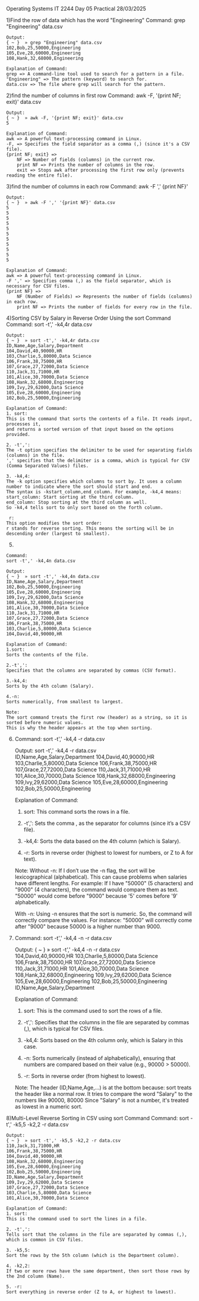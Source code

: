 Operating Systems IT 2244
Day 05 Practical
28/03/2025

1)Find the row of data which has the word "Engineering"
	Command:
	grep "Engineering" data.csv 
 
	Output:
	{ ~ }  » grep "Engineering" data.csv                                        
	102,Bob,25,50000,Engineering
	105,Eve,28,60000,Engineering
	108,Hank,32,68000,Engineering

	Explanation of Command:
	grep => A command-line tool used to search for a pattern in a file.
	"Engineering" => The pattern (keyword) to search for.
	data.csv => The file where grep will search for the pattern.

2)find the number of columns in first row
	Command: 
	awk -F, '{print NF; exit}' data.csv 
	
	Output:
	{ ~ }  » awk -F, '{print NF; exit}' data.csv                               
	5
	
	Explanation of Command:
	awk => A powerful text-processing command in Linux.
	-F, => Specifies the field separator as a comma (,) (since it's a CSV file).
	{print NF; exit} =>
		NF => Number of fields (columns) in the current row.
		print NF => Prints the number of columns in the row.
		exit => Stops awk after processing the first row only (prevents reading the entire file).

3)find the number of columns in each row
	Command:
	awk -F ',' {print NF}'

	Output:
	{ ~ }  » awk -F ',' '{print NF}' data.csv                                      
	5
	5
	5
	5
	5
	5
	5
	5
	5
	5
	5

	Explanation of Command:
	awk => A powerful text-processing command in Linux.
	-F ',' => Specifies comma (,) as the field separator, which is necessary for CSV files.
	{print NF} =>
		NF (Number of Fields) => Represents the number of fields (columns) in each row.
		print NF => Prints the number of fields for every row in the file.

4)Sorting CSV by Salary in Reverse Order Using the sort Command
	Command:
	sort -t',' -k4,4r data.csv

	Output:
	{ ~ }  » sort -t',' -k4,4r data.csv                                           
	ID,Name,Age,Salary,Department
	104,David,40,90000,HR
	103,Charlie,5,80000,Data Science
	106,Frank,38,75000,HR
	107,Grace,27,72000,Data Science
	110,Jack,31,71000,HR
	101,Alice,30,70000,Data Science
	108,Hank,32,68000,Engineering
	109,Ivy,29,62000,Data Science
	105,Eve,28,60000,Engineering
	102,Bob,25,50000,Engineering

	Explanation of Command:
	1. sort:
	This is the command that sorts the contents of a file. It reads input, processes it, 
	and returns a sorted version of that input based on the options provided.

	2. -t',':
	The -t option specifies the delimiter to be used for separating fields (columns) in the file.
	',' specifies that the delimiter is a comma, which is typical for CSV (Comma Separated Values) files.

	3. -k4,4:
	The -k option specifies which columns to sort by. It uses a column number to indicate where the sort should start and end.
	The syntax is -kstart_column,end_column. For example, -k4,4 means:
	start_column: Start sorting at the third column.
	end_column: Stop sorting at the third column as well.
	So -k4,4 tells sort to only sort based on the forth column.

	 r:
	This option modifies the sort order:
	r stands for reverse sorting. This means the sorting will be in descending order (largest to smallest).

5)

	Command:
	sort -t',' -k4,4n data.csv 

	Output:
	{ ~ }  » sort -t',' -k4,4n data.csv                                          
	ID,Name,Age,Salary,Department
	102,Bob,25,50000,Engineering
	105,Eve,28,60000,Engineering
	109,Ivy,29,62000,Data Science
	108,Hank,32,68000,Engineering
	101,Alice,30,70000,Data Science
	110,Jack,31,71000,HR
	107,Grace,27,72000,Data Science
	106,Frank,38,75000,HR
	103,Charlie,5,80000,Data Science
	104,David,40,90000,HR

	Explanation of Command:
	1.sort:
	Sorts the contents of the file.

	2.-t',':
	Specifies that the columns are separated by commas (CSV format).

	3.-k4,4:
	Sorts by the 4th column (Salary).

	4.-n:
	Sorts numerically, from smallest to largest.
	
	Note:
	The sort command treats the first row (header) as a string, so it is sorted before numeric values.
	This is why the header appears at the top when sorting.

6)
	Command:
	sort -t',' -k4,4 -r data.csv

	Output:
	sort -t',' -k4,4 -r data.csv                                                        
	ID,Name,Age,Salary,Department
	104,David,40,90000,HR
	103,Charlie,5,80000,Data Science
	106,Frank,38,75000,HR
	107,Grace,27,72000,Data Science
	110,Jack,31,71000,HR
	101,Alice,30,70000,Data Science
	108,Hank,32,68000,Engineering
	109,Ivy,29,62000,Data Science
	105,Eve,28,60000,Engineering
	102,Bob,25,50000,Engineering

	Explanation of Command:
	1. sort:
	This command sorts the rows in a file.

	2. -t',':
	Sets the comma , as the separator for columns (since it’s a CSV file).

	3. -k4,4:
	Sorts the data based on the 4th column (which is Salary).

	4. -r:
	Sorts in reverse order (highest to lowest for numbers, or Z to A for text).

	Note:
	Without -n: If I don’t use the -n flag, the sort will be lexicographical (alphabetical). This can cause problems when salaries have different lengths.
	For example:
	If I have "50000" (5 characters) and "9000" (4 characters), the command would compare them as text.
	"50000" would come before "9000" because '5' comes before '9' alphabetically.

	With -n: Using -n ensures that the sort is numeric. So, the command will correctly compare the values. For instance:
	"50000" will correctly come after "9000" because 50000 is a higher number than 9000.

7)
	Command:
	sort -t',' -k4,4 -n -r data.csv 

	Output:
	{ ~ }  » sort -t',' -k4,4 -n -r data.csv                                                     
	104,David,40,90000,HR
	103,Charlie,5,80000,Data Science
	106,Frank,38,75000,HR
	107,Grace,27,72000,Data Science
	110,Jack,31,71000,HR
	101,Alice,30,70000,Data Science
	108,Hank,32,68000,Engineering
	109,Ivy,29,62000,Data Science
	105,Eve,28,60000,Engineering
	102,Bob,25,50000,Engineering
	ID,Name,Age,Salary,Department

	Explanation of Command:
	1. sort:
	This is the command used to sort the rows of a file.

	2. -t',':
	Specifies that the columns in the file are separated by commas (,), which is typical for CSV files.

	3. -k4,4:
	Sorts based on the 4th column only, which is Salary in this case.

	4. -n:
	Sorts numerically (instead of alphabetically), ensuring that numbers are compared based on their value (e.g., 90000 > 50000).

	5. -r:
	Sorts in reverse order (from highest to lowest).

	Note:
	The header (ID,Name,Age,...) is at the bottom because:
	sort treats the header like a normal row.
	It tries to compare the word "Salary" to the numbers like 90000, 80000
	Since "Salary" is not a number, it's treated as lowest in a numeric sort.

8)Multi-Level Reverse Sorting in CSV using sort Command
	Command:
	sort -t',' -k5,5 -k2,2 -r data.csv 

	Output:
	{ ~ }  » sort -t',' -k5,5 -k2,2 -r data.csv                                                
	110,Jack,31,71000,HR
	106,Frank,38,75000,HR
	104,David,40,90000,HR
	108,Hank,32,68000,Engineering
	105,Eve,28,60000,Engineering
	102,Bob,25,50000,Engineering
	ID,Name,Age,Salary,Department
	109,Ivy,29,62000,Data Science
	107,Grace,27,72000,Data Science
	103,Charlie,5,80000,Data Science
	101,Alice,30,70000,Data Science

	Explanation of Command:
	1. sort:
	This is the command used to sort the lines in a file.

	2. -t',':
	Tells sort that the columns in the file are separated by commas (,), which is common in CSV files.

	3. -k5,5:
	Sort the rows by the 5th column (which is the Department column).

	4. -k2,2:
	If two or more rows have the same department, then sort those rows by the 2nd column (Name).

	5. -r:
	Sort everything in reverse order (Z to A, or highest to lowest).
